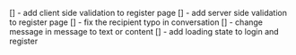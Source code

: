 [] - add client side validation to register page
[] - add server side validation to register page
[] - fix the recipient typo in conversation
[] - change message in message to text or content
[] - add loading state to login and register